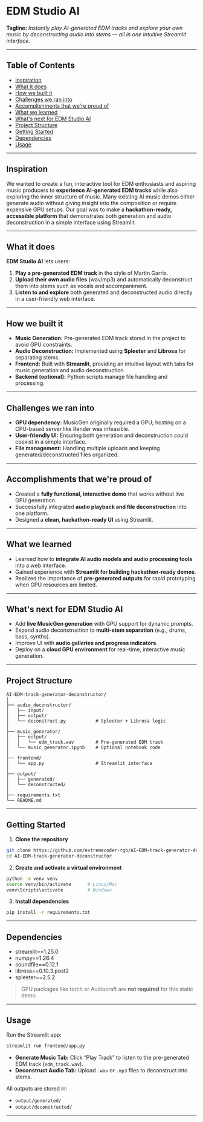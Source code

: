 # EDM Studio AI

**Tagline:**
*Instantly play AI-generated EDM tracks and explore your own music by deconstructing audio into stems — all in one intuitive Streamlit interface.*

---

## Table of Contents

* [Inspiration](#inspiration)
* [What it does](#what-it-does)
* [How we built it](#how-we-built-it)
* [Challenges we ran into](#challenges-we-ran-into)
* [Accomplishments that we're proud of](#accomplishments-that-were-proud-of)
* [What we learned](#what-we-learned)
* [What's next for EDM Studio AI](#whats-next-for-edm-studio-ai)
* [Project Structure](#project-structure)
* [Getting Started](#getting-started)
* [Dependencies](#dependencies)
* [Usage](#usage)

---

## Inspiration

We wanted to create a fun, interactive tool for EDM enthusiasts and aspiring music producers to **experience AI-generated EDM tracks** while also exploring the inner structure of music. Many existing AI music demos either generate audio without giving insight into the composition or require expensive GPU setups. Our goal was to make a **hackathon-ready, accessible platform** that demonstrates both generation and audio deconstruction in a simple interface using Streamlit.

---

## What it does

**EDM Studio AI** lets users:

1. **Play a pre-generated EDM track** in the style of Martin Garrix.
2. **Upload their own audio files** (wav/mp3) and automatically deconstruct them into stems such as vocals and accompaniment.
3. **Listen to and explore** both generated and deconstructed audio directly in a user-friendly web interface.

---

## How we built it

* **Music Generation:** Pre-generated EDM track stored in the project to avoid GPU constraints.
* **Audio Deconstruction:** Implemented using **Spleeter** and **Librosa** for separating stems.
* **Frontend:** Built with **Streamlit**, providing an intuitive layout with tabs for music generation and audio deconstruction.
* **Backend (optional):** Python scripts manage file handling and processing.

---

## Challenges we ran into

* **GPU dependency:** MusicGen originally required a GPU; hosting on a CPU-based server like Render was infeasible.
* **User-friendly UI:** Ensuring both generation and deconstruction could coexist in a simple interface.
* **File management:** Handling multiple uploads and keeping generated/deconstructed files organized.

---

## Accomplishments that we're proud of

* Created a **fully functional, interactive demo** that works without live GPU generation.
* Successfully integrated **audio playback and file deconstruction** into one platform.
* Designed a **clean, hackathon-ready UI** using Streamlit.

---

## What we learned

* Learned how to **integrate AI audio models and audio processing tools** into a web interface.
* Gained experience with **Streamlit for building hackathon-ready demos**.
* Realized the importance of **pre-generated outputs** for rapid prototyping when GPU resources are limited.

---

## What's next for EDM Studio AI

* Add **live MusicGen generation** with GPU support for dynamic prompts.
* Expand audio deconstruction to **multi-stem separation** (e.g., drums, bass, synths).
* Improve UI with **audio galleries and progress indicators**.
* Deploy on a **cloud GPU environment** for real-time, interactive music generation.

---

## Project Structure

```
AI-EDM-track-generator-deconstructor/
│
├── audio_deconstructor/
│   ├── input/
│   ├── output/
│   └── deconstruct.py           # Spleeter + Librosa logic
│
├── music_generator/
│   ├── output/
│   │   └── edm_track.wav        # Pre-generated EDM track
│   └── music_generator.ipynb    # Optional notebook code
│
├── frontend/
│   └── app.py                   # Streamlit interface
│
├── output/
│   ├── generated/
│   └── deconstructed/
│
├── requirements.txt
└── README.md
```

---

## Getting Started

1. **Clone the repository**

```bash
git clone https://github.com/extremecoder-rgb/AI-EDM-track-generator-deconstructor
cd AI-EDM-track-generator-deconstructor
```

2. **Create and activate a virtual environment**

```bash
python -m venv venv
source venv/bin/activate      # Linux/Mac
venv\Scripts\activate         # Windows
```

3. **Install dependencies**

```bash
pip install -r requirements.txt
```

---

## Dependencies

* streamlit==1.25.0
* numpy==1.26.4
* soundfile==0.12.1
* librosa==0.10.3.post2
* spleeter==2.5.2

> GPU packages like torch or Audiocraft are **not required** for this static demo.

---

## Usage

Run the Streamlit app:

```bash
streamlit run frontend/app.py
```

* **Generate Music Tab:** Click “Play Track” to listen to the pre-generated EDM track (`edm_track.wav`).
* **Deconstruct Audio Tab:** Upload `.wav` or `.mp3` files to deconstruct into stems.

All outputs are stored in:

* `output/generated/`
* `output/deconstructed/`

---
